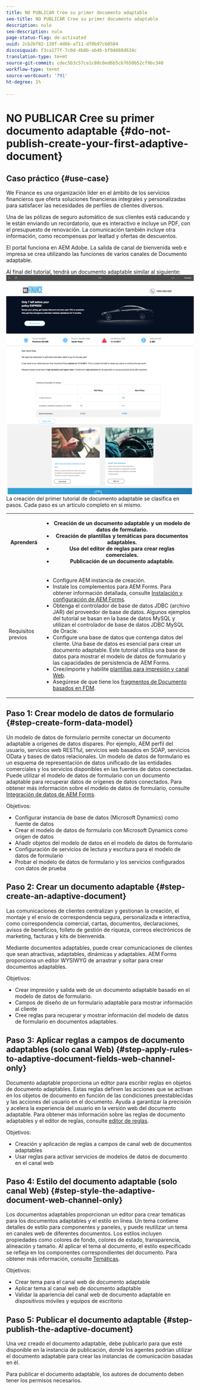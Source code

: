 ```yaml
---
title: NO PUBLICAR Cree su primer documento adaptable
seo-title: NO PUBLICAR Cree su primer documento adaptable
description: nulo
seo-description: nulo
page-status-flag: de-activated
uuid: 2cb2bf82-130f-4d6b-a711-df0b97cb0504
discoiquuid: f3ca177f-7c0d-4b8b-ab4b-bf04668d634c
translation-type: tm+mt
source-git-commit: cdec5b3c57ce1c80c0ed6b5cb7650b52cf9bc340
workflow-type: tm+mt
source-wordcount: '791'
ht-degree: 1%

---
```



# NO PUBLICAR Cree su primer documento adaptable {#do-not-publish-create-your-first-adaptive-document}

## Caso práctico    {#use-case}

We Finance es una organización líder en el ámbito de los servicios financieros que oferta soluciones financieras integrales y personalizadas para satisfacer las necesidades de perfiles de clientes diversos.

Una de las pólizas de seguro automático de sus clientes está caducando y le están enviando un recordatorio, que es interactivo e incluye un PDF, con el presupuesto de renovación. La comunicación también incluye otra información, como recompensas por lealtad y ofertas de descuentos.

El portal funciona en AEM Adobe. La salida de canal de bienvenida web e impresa se crea utilizando las funciones de varios canales de Documento adaptable.

Al final del tutorial, tendrá un documento adaptable similar al siguiente:
[ ![ad-1](assets/ad-1.png)](https://blogs.adobe.com/contentcorner/files/2017/07/PAF_Mobile.pdf)    [ ![ad-2](assets/ad-2.png)](https://blogs.adobe.com/contentcorner/files/2017/07/PAF_Desktop.pdf)La creación del primer tutorial de documento adaptable se clasifica en pasos. Cada paso es un artículo completo en sí mismo.

<table> 
 <tbody>
  <tr>
   <th>Aprenderá</th> 
   <th>
    <ul> 
     <li>Creación de un documento adaptable y un modelo de datos de formulario.</li> 
     <li>Creación de plantillas y temáticas para documentos adaptables.</li> 
     <li>Uso del editor de reglas para crear reglas comerciales.<br /> </li> 
     <li>Publicación de un documento adaptable. <br /> </li> 
    </ul> </th> 
  </tr>
  <tr>
   <td>Requisitos previos</td> 
   <td>
    <ul> 
     <li>Configure AEM instancia de creación. </li> 
     <li>Instale los complementos para AEM Forms. Para obtener información detallada, consulte <a href="/help/forms/using/installing-configuring-aem-forms-osgi.md" target="_blank">Instalación y configuración de AEM Forms</a>.</li> 
     <li>Obtenga el controlador de base de datos JDBC (archivo JAR) del proveedor de base de datos. Algunos ejemplos del tutorial se basan en la base de datos MySQL y utilizan el controlador de base de datos JDBC MySQL de Oracle. </li> 
     <li>Configure una base de datos que contenga datos del cliente. Una base de datos es esencial para crear un documento adaptable. Este tutorial utiliza una base de datos para mostrar el modelo de datos de formulario y las capacidades de persistencia de AEM Forms. </li> 
     <li>Cree/importe y habilite <a href="/help/forms/using/web-channel-print-channel.md">plantillas para impresión y canal Web</a>.</li> 
     <li>Asegúrese de que tiene los <a href="/help/forms/using/document-fragments.md">fragmentos de Documento basados en FDM</a>.</li> 
    </ul> </td> 
  </tr>
 </tbody>
</table>

## Paso 1: Crear modelo de datos de formulario {#step-create-form-data-model}

Un modelo de datos de formulario permite conectar un documento adaptable a orígenes de datos dispares. Por ejemplo, AEM perfil del usuario, servicios web RESTful, servicios web basados en SOAP, servicios OData y bases de datos relacionales. Un modelo de datos de formulario es un esquema de representación de datos unificado de las entidades comerciales y los servicios disponibles en las fuentes de datos conectadas. Puede utilizar el modelo de datos de formulario con un documento adaptable para recuperar datos de orígenes de datos conectados. Para obtener más información sobre el modelo de datos de formulario, consulte [Integración de datos de AEM Forms](/help/forms/using/data-integration.md).

Objetivos:

* Configurar instancia de base de datos (Microsoft Dynamics) como fuente de datos
* Crear el modelo de datos de formulario con Microsoft Dynamics como origen de datos
* Añadir objetos del modelo de datos en el modelo de datos de formulario
* Configuración de servicios de lectura y escritura para el modelo de datos de formulario
* Probar el modelo de datos de formulario y los servicios configurados con datos de prueba

## Paso 2: Crear un documento adaptable {#step-create-an-adaptive-document}

Las comunicaciones de clientes centralizan y gestionan la creación, el montaje y el envío de correspondencia segura, personalizada e interactiva, como correspondencia comercial, cartas, documentos, declaraciones, avisos de beneficios, folleto de gestión de riqueza, correos electrónicos de marketing, facturas y kits de bienvenida.

Mediante documentos adaptables, puede crear comunicaciones de clientes que sean atractivas, adaptables, dinámicas y adaptables. AEM Forms proporciona un editor WYSIWYG de arrastrar y soltar para crear documentos adaptables.

<!--`For more information about adaptive documents, see [Introduction to authoring adaptive documents](/forms/using/introduction-ad-authoring.md).`-->

Objetivos:

* Crear impresión y salida web de un documento adaptable basado en el modelo de datos de formulario.
* Campos de diseño de un formulario adaptable para mostrar información al cliente
* Cree reglas para recuperar y mostrar información del modelo de datos de formulario en documentos adaptables.

<!--![see-the-guide-sm](assets/see-the-guide-sm.png)-->

## Paso 3: Aplicar reglas a campos de documento adaptables (solo canal Web) {#step-apply-rules-to-adaptive-document-fields-web-channel-only}

Documento adaptable proporciona un editor para escribir reglas en objetos de documento adaptables. Estas reglas definen las acciones que se activan en los objetos de documento en función de las condiciones preestablecidas y las acciones del usuario en el documento. Ayuda a garantizar la precisión y acelera la experiencia del usuario en la versión web del documento adaptable. Para obtener más información sobre las reglas de documento adaptables y el editor de reglas, consulte [editor de reglas](/help/forms/using/rule-editor.md).

Objetivos:

* Creación y aplicación de reglas a campos de canal web de documentos adaptables
* Usar reglas para activar servicios de modelos de datos de documento en el canal web

## Paso 4: Estilo del documento adaptable (solo canal Web) {#step-style-the-adaptive-document-web-channel-only}

Los documentos adaptables proporcionan un editor para crear temáticas para los documentos adaptables y el estilo en línea. Un tema contiene detalles de estilo para componentes y paneles, y puede reutilizar un tema en canales web de diferentes documentos. Los estilos incluyen propiedades como colores de fondo, colores de estado, transparencia, alineación y tamaño. Al aplicar el tema al documento, el estilo especificado se refleja en los componentes correspondientes del documento. Para obtener más información, consulte [Temáticas](/help/forms/using/themes.md).

Objetivos:

* Crear tema para el canal web de documento adaptable
* Aplicar tema al canal web de documento adaptable
* Validar la apariencia del canal web de documento adaptable en dispositivos móviles y equipos de escritorio

## Paso 5: Publicar el documento adaptable {#step-publish-the-adaptive-document}

Una vez creado el documento adaptable, debe publicarlo para que esté disponible en la instancia de publicación, donde los agentes podrían utilizar el documento adaptable para crear las instancias de comunicación basadas en él.

Para publicar el documento adaptable, los autores de documento deben tener los permisos necesarios.
